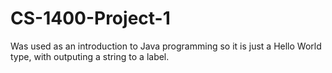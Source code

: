 # CS-1400-Project-1
Was used as an introduction to Java programming so it is just a Hello World type, with outputing a string to a label.
